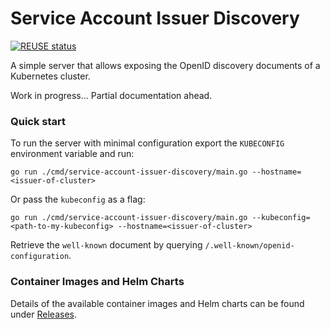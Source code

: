 # Service Account Issuer Discovery
[![REUSE status](https://api.reuse.software/badge/github.com/gardener/service-account-issuer-discovery)](https://api.reuse.software/info/github.com/gardener/service-account-issuer-discovery)

A simple server that allows exposing the OpenID discovery documents of a Kubernetes cluster.

Work in progress... Partial documentation ahead.

### Quick start

To run the server with minimal configuration export the `KUBECONFIG` environment variable and run:
```
go run ./cmd/service-account-issuer-discovery/main.go --hostname=<issuer-of-cluster>
```
Or pass the `kubeconfig` as a flag:
```
go run ./cmd/service-account-issuer-discovery/main.go --kubeconfig=<path-to-my-kubeconfig> --hostname=<issuer-of-cluster>
```

Retrieve the `well-known` document by querying `/.well-known/openid-configuration`.

### Container Images and Helm Charts

Details of the available container images and Helm charts can be found under
[Releases](https://github.com/gardener/service-account-issuer-discovery/releases/).
